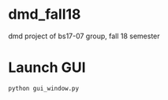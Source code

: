 # dmd_fall18
dmd project of bs17-07 group, fall 18 semester 

# Launch GUI

``` python gui_window.py ```
